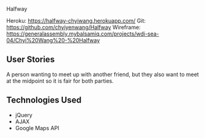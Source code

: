 Halfway

Heroku: https://halfway-chyiwang.herokuapp.com/
Git: https://github.com/chyiyenwang/Halfway
Wireframe: https://generalassembly.mybalsamiq.com/projects/wdi-sea-04/Chyi%20Wang%20-%20Halfway

User Stories
---------------------
A person wanting to meet up with another friend, but they also want to meet at the midpoint so it is fair for both parties.



Technologies Used
---------------------
- jQuery
- AJAX
- Google Maps API